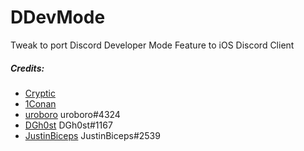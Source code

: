 # DDevMode
Tweak to port Discord Developer Mode Feature to iOS Discord Client

##### Credits:
* [Cryptic](https://twitter.com/cryptiiiic)
* [1Conan](https://twitter.com/1ConanEdogawa)
* [uroboro]() uroboro#4324
* [DGh0st]() DGh0st#1167
* [JustinBiceps]() JustinBiceps#2539 

